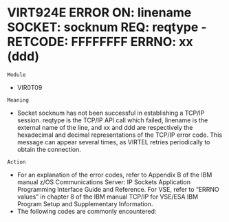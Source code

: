 # VIRT924E ERROR ON: linename SOCKET: socknum REQ: reqtype - RETCODE: FFFFFFFF ERRNO: xx (ddd)

`Module`
- VIR0T09

`Meaning`
- Socket socknum has not been successful in establishing a TCP/IP  session. reqtype is the TCP/IP  API call which  failed, linename is the external name of the line, and xx and ddd are respectively the hexadecimal and decimal representations of the TCP/IP error code. This message can appear several times, as VIRTEL retries periodically to obtain the connection.

`Action`
- For an explanation of the error codes, refer to Appendix B of the IBM manual z/OS Communications Server: IP Sockets Application Programming Interface Guide and Reference. For VSE, refer to “ERRNO values” in chapter 8 of the IBM manual TCP/IP for VSE/ESA IBM Program Setup and Supplementary Information.
- The following codes are commonly encountered:
